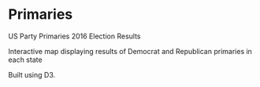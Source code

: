 # Primaries

US Party Primaries 2016 Election Results

Interactive map displaying results of Democrat and Republican primaries in each state

Built using D3.
